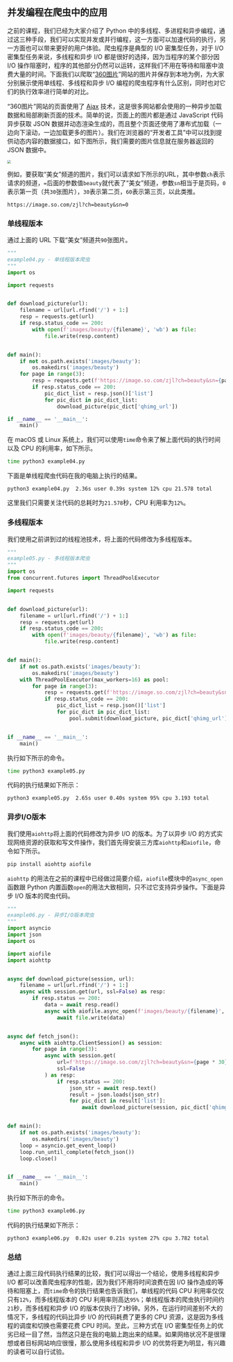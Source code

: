 ## 并发编程在爬虫中的应用

之前的课程，我们已经为大家介绍了 Python 中的多线程、多进程和异步编程，通过这三种手段，我们可以实现并发或并行编程，这一方面可以加速代码的执行，另一方面也可以带来更好的用户体验。爬虫程序是典型的 I/O 密集型任务，对于 I/O 密集型任务来说，多线程和异步 I/O 都是很好的选择，因为当程序的某个部分因 I/O 操作阻塞时，程序的其他部分仍然可以运转，这样我们不用在等待和阻塞中浪费大量的时间。下面我们以爬取“[360图片](https://image.so.com/)”网站的图片并保存到本地为例，为大家分别展示使用单线程、多线程和异步 I/O 编程的爬虫程序有什么区别，同时也对它们的执行效率进行简单的对比。

“360图片”网站的页面使用了 [Ajax](https://developer.mozilla.org/zh-CN/docs/Web/Guide/AJAX) 技术，这是很多网站都会使用的一种异步加载数据和局部刷新页面的技术。简单的说，页面上的图片都是通过 JavaScript 代码异步获取 JSON 数据并动态渲染生成的，而且整个页面还使用了瀑布式加载（一边向下滚动，一边加载更多的图片）。我们在浏览器的“开发者工具”中可以找到提供动态内容的数据接口，如下图所示，我们需要的图片信息就在服务器返回的 JSON 数据中。

<img src="https://gitee.com/jackfrued/mypic/raw/master/20211205221352.png" style="zoom:50%;">

例如，要获取“美女”频道的图片，我们可以请求如下所示的URL，其中参数`ch`表示请求的频道，`=`后面的参数值`beauty`就代表了“美女”频道，参数`sn`相当于是页码，`0`表示第一页（共`30`张图片），`30`表示第二页，`60`表示第三页，以此类推。

```
https://image.so.com/zjl?ch=beauty&sn=0
```

### 单线程版本

通过上面的 URL 下载“美女”频道共`90`张图片。

```Python
"""
example04.py - 单线程版本爬虫
"""
import os

import requests


def download_picture(url):
    filename = url[url.rfind('/') + 1:]
    resp = requests.get(url)
    if resp.status_code == 200:
        with open(f'images/beauty/{filename}', 'wb') as file:
            file.write(resp.content)


def main():
    if not os.path.exists('images/beauty'):
        os.makedirs('images/beauty')
    for page in range(3):
        resp = requests.get(f'https://image.so.com/zjl?ch=beauty&sn={page * 30}')
        if resp.status_code == 200:
            pic_dict_list = resp.json()['list']
            for pic_dict in pic_dict_list:
                download_picture(pic_dict['qhimg_url'])

if __name__ == '__main__':
    main()
```

在 macOS 或 Linux 系统上，我们可以使用`time`命令来了解上面代码的执行时间以及 CPU 的利用率，如下所示。

```Bash
time python3 example04.py 
```

下面是单线程爬虫代码在我的电脑上执行的结果。

```
python3 example04.py  2.36s user 0.39s system 12% cpu 21.578 total
```

这里我们只需要关注代码的总耗时为`21.578`秒，CPU 利用率为`12%`。

### 多线程版本

我们使用之前讲到过的线程池技术，将上面的代码修改为多线程版本。

```Python
"""
example05.py - 多线程版本爬虫
"""
import os
from concurrent.futures import ThreadPoolExecutor

import requests


def download_picture(url):
    filename = url[url.rfind('/') + 1:]
    resp = requests.get(url)
    if resp.status_code == 200:
        with open(f'images/beauty/{filename}', 'wb') as file:
            file.write(resp.content)


def main():
    if not os.path.exists('images/beauty'):
        os.makedirs('images/beauty')
    with ThreadPoolExecutor(max_workers=16) as pool:
        for page in range(3):
            resp = requests.get(f'https://image.so.com/zjl?ch=beauty&sn={page * 30}')
            if resp.status_code == 200:
                pic_dict_list = resp.json()['list']
                for pic_dict in pic_dict_list:
                    pool.submit(download_picture, pic_dict['qhimg_url'])


if __name__ == '__main__':
    main()
```

执行如下所示的命令。

```Bash
time python3 example05.py
```

代码的执行结果如下所示：

```
python3 example05.py  2.65s user 0.40s system 95% cpu 3.193 total
```

### 异步I/O版本

我们使用`aiohttp`将上面的代码修改为异步 I/O 的版本。为了以异步 I/O 的方式实现网络资源的获取和写文件操作，我们首先得安装三方库`aiohttp`和`aiofile`，命令如下所示。

```Bash
pip install aiohttp aiofile
```

`aiohttp` 的用法在之前的课程中已经做过简要介绍，`aiofile`模块中的`async_open`函数跟 Python 内置函数`open`的用法大致相同，只不过它支持异步操作。下面是异步 I/O 版本的爬虫代码。

```Python
"""
example06.py - 异步I/O版本爬虫
"""
import asyncio
import json
import os

import aiofile
import aiohttp


async def download_picture(session, url):
    filename = url[url.rfind('/') + 1:]
    async with session.get(url, ssl=False) as resp:
        if resp.status == 200:
            data = await resp.read()
            async with aiofile.async_open(f'images/beauty/{filename}', 'wb') as file:
                await file.write(data)


async def fetch_json():
    async with aiohttp.ClientSession() as session:
        for page in range(3):
            async with session.get(
                url=f'https://image.so.com/zjl?ch=beauty&sn={page * 30}',
                ssl=False
            ) as resp:
                if resp.status == 200:
                    json_str = await resp.text()
                    result = json.loads(json_str)
                    for pic_dict in result['list']:
                        await download_picture(session, pic_dict['qhimg_url'])


def main():
    if not os.path.exists('images/beauty'):
        os.makedirs('images/beauty')
    loop = asyncio.get_event_loop()
    loop.run_until_complete(fetch_json())
    loop.close()


if __name__ == '__main__':
    main()
```

执行如下所示的命令。

```Bash
time python3 example06.py
```

代码的执行结果如下所示：

```
python3 example06.py  0.82s user 0.21s system 27% cpu 3.782 total
```

### 总结

通过上面三段代码执行结果的比较，我们可以得出一个结论，使用多线程和异步 I/O 都可以改善爬虫程序的性能，因为我们不用将时间浪费在因 I/O 操作造成的等待和阻塞上，而`time`命令的执行结果也告诉我们，单线程的代码 CPU 利用率仅仅只有`12%`，而多线程版本的 CPU 利用率则高达`95%`；单线程版本的爬虫执行时间约`21`秒，而多线程和异步 I/O 的版本仅执行了`3`秒钟。另外，在运行时间差别不大的情况下，多线程的代码比异步 I/O 的代码耗费了更多的 CPU 资源，这是因为多线程的调度和切换也需要花费 CPU 时间。至此，三种方式在 I/O 密集型任务上的优劣已经一目了然，当然这只是在我的电脑上跑出来的结果。如果网络状况不是很理想或者目标网站响应很慢，那么使用多线程和异步 I/O 的优势将更为明显，有兴趣的读者可以自行试验。
